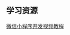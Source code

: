 ## 学习资源

[微信小程序开发视频教程](https://www.youtube.com/watch?v=j5slppDnQe8&list=PLXbU-2B80FvA5bNILAS8-zY3_KkE-PVn0)
